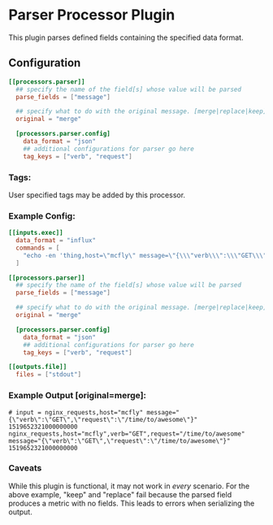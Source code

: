 # Parser Processor Plugin
This plugin parses defined fields containing the specified data format.

## Configuration
```toml
[[processors.parser]]
  ## specify the name of the field[s] whose value will be parsed
  parse_fields = ["message"]

  ## specify what to do with the original message. [merge|replace|keep] default=keep
  original = "merge"

  [processors.parser.config]
    data_format = "json"
    ## additional configurations for parser go here
    tag_keys = ["verb", "request"]
```

### Tags:

User specified tags may be added by this processor.

### Example Config:
```toml
[[inputs.exec]]
  data_format = "influx"
  commands = [
    "echo -en 'thing,host=\"mcfly\" message=\"{\\\"verb\\\":\\\"GET\\\",\\\"request\\\":\\\"/time/to/awesome\\\"}\" 1519652321000000000'"
  ]

[[processors.parser]]
  ## specify the name of the field[s] whose value will be parsed
  parse_fields = ["message"]

  ## specify what to do with the original message. [merge|replace|keep] default=keep
  original = "merge"

  [processors.parser.config]
    data_format = "json"
    ## additional configurations for parser go here
    tag_keys = ["verb", "request"]

[[outputs.file]]
  files = ["stdout"]
```

### Example Output [original=merge]:
```
# input = nginx_requests,host="mcfly" message="{\"verb\":\"GET\",\"request\":\"/time/to/awesome\"}" 1519652321000000000
nginx_requests,host="mcfly",verb="GET",request="/time/to/awesome" message="{\"verb\":\"GET\",\"request\":\"/time/to/awesome\"}" 1519652321000000000
```

### Caveats
While this plugin is functional, it may not work in *every* scenario. For the above example, "keep" and "replace" fail because the parsed field produces a metric with no fields. This leads to errors when serializing the output.
